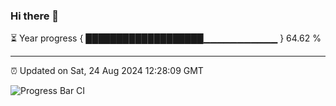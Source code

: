 ### Hi there 👋

⏳ Year progress { ███████████████████▁▁▁▁▁▁▁▁▁▁▁ } 64.62 %

---

⏰ Updated on Sat, 24 Aug 2024 12:28:09 GMT

![Progress Bar CI](https://github.com/liununu/liununu/workflows/Progress%20Bar%20CI/badge.svg)
